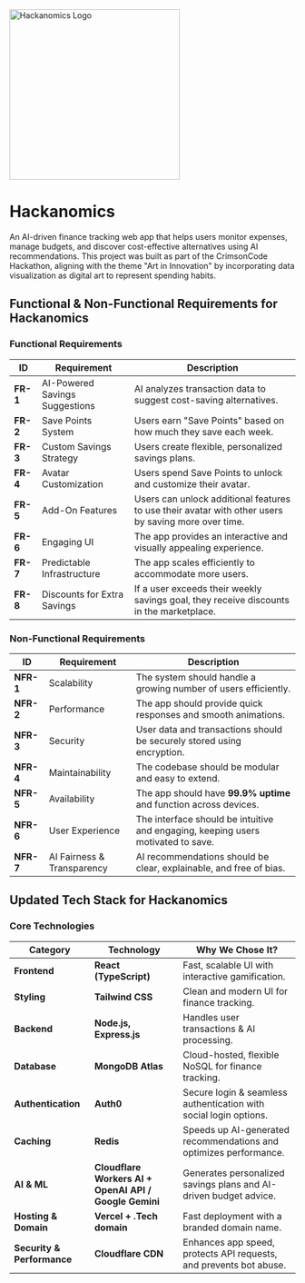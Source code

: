 <img src="https://github.com/user-attachments/assets/b2730215-cc6c-4f4a-a7ee-fee730a6e950" alt="Hackanomics Logo" width="300" height="300">

# Hackanomics
An AI-driven finance tracking web app that helps users monitor expenses, manage budgets, and discover cost-effective alternatives using AI recommendations. This project was built as part of the CrimsonCode Hackathon, aligning with the theme "Art in Innovation" by incorporating data visualization as digital art to represent spending habits.


##  Functional & Non-Functional Requirements for Hackanomics

### Functional Requirements

| **ID**   | **Requirement**                      | **Description** |
|----------|--------------------------------------|---------------|
| **FR-1** | AI-Powered Savings Suggestions      | AI analyzes transaction data to suggest cost-saving alternatives. |
| **FR-2** | Save Points System                  | Users earn "Save Points" based on how much they save each week. |
| **FR-3** | Custom Savings Strategy             | Users create flexible, personalized savings plans. |
| **FR-4** | Avatar Customization                | Users spend Save Points to unlock and customize their avatar. |
| **FR-5** | Add-On Features                     | Users can unlock additional features to use their avatar with other users by saving more over time. |
| **FR-6** | Engaging UI                         | The app provides an interactive and visually appealing experience. |
| **FR-7** | Predictable Infrastructure          | The app scales efficiently to accommodate more users. |
| **FR-8** | Discounts for Extra Savings         | If a user exceeds their weekly savings goal, they receive discounts in the marketplace. |


### Non-Functional Requirements

| **ID**   | **Requirement**                   | **Description** |
|----------|-----------------------------------|---------------|
| **NFR-1** | Scalability                     | The system should handle a growing number of users efficiently. |
| **NFR-2** | Performance                     | The app should provide quick responses and smooth animations. |
| **NFR-3** | Security                        | User data and transactions should be securely stored using encryption. |
| **NFR-4** | Maintainability                 | The codebase should be modular and easy to extend. |
| **NFR-5** | Availability                    | The app should have **99.9% uptime** and function across devices. |
| **NFR-6** | User Experience                 | The interface should be intuitive and engaging, keeping users motivated to save. |
| **NFR-7** | AI Fairness & Transparency      | AI recommendations should be clear, explainable, and free of bias. |

## Updated Tech Stack for Hackanomics

### Core Technologies

| **Category**       | **Technology** | **Why We Chose It?** |
|--------------------|---------------|----------------------|
| **Frontend**       | **React (TypeScript)** | Fast, scalable UI with interactive gamification. |
| **Styling**        | **Tailwind CSS** | Clean and modern UI for finance tracking. |
| **Backend**        | **Node.js, Express.js** | Handles user transactions & AI processing. |
| **Database**       | **MongoDB Atlas** | Cloud-hosted, flexible NoSQL for finance tracking. |
| **Authentication** | **Auth0** | Secure login & seamless authentication with social login options. |
| **Caching**        | **Redis** | Speeds up AI-generated recommendations and optimizes performance. |
| **AI & ML**        | **Cloudflare Workers AI + OpenAI API / Google Gemini** | Generates personalized savings plans and AI-driven budget advice. |
| **Hosting & Domain** | **Vercel + .Tech domain** | Fast deployment with a branded domain name. |
| **Security & Performance** | **Cloudflare CDN** | Enhances app speed, protects API requests, and prevents bot abuse. |
